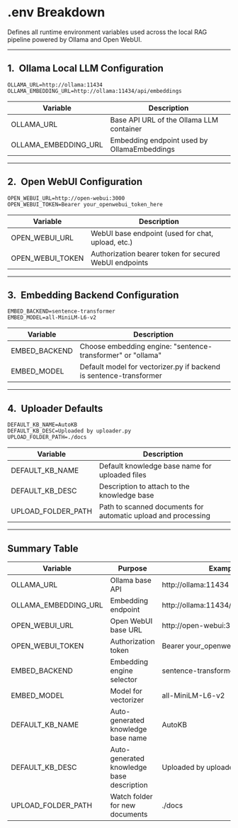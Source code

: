 # **.env Breakdown**

  

Defines all runtime environment variables used across the local RAG pipeline powered by Ollama and Open WebUI.

---

## **1.**  **Ollama Local LLM Configuration**

```
OLLAMA_URL=http://ollama:11434
OLLAMA_EMBEDDING_URL=http://ollama:11434/api/embeddings
```

|**Variable**|**Description**|
|---|---|
|OLLAMA_URL|Base API URL of the Ollama LLM container|
|OLLAMA_EMBEDDING_URL|Embedding endpoint used by OllamaEmbeddings|

---

## **2.**  **Open WebUI Configuration**

```
OPEN_WEBUI_URL=http://open-webui:3000
OPEN_WEBUI_TOKEN=Bearer your_openwebui_token_here
```

|**Variable**|**Description**|
|---|---|
|OPEN_WEBUI_URL|WebUI base endpoint (used for chat, upload, etc.)|
|OPEN_WEBUI_TOKEN|Authorization bearer token for secured WebUI endpoints|

---

## **3.**  **Embedding Backend Configuration**

```
EMBED_BACKEND=sentence-transformer
EMBED_MODEL=all-MiniLM-L6-v2
```

|**Variable**|**Description**|
|---|---|
|EMBED_BACKEND|Choose embedding engine: "sentence-transformer" or "ollama"|
|EMBED_MODEL|Default model for vectorizer.py if backend is sentence-transformer|

---

## **4.**  **Uploader Defaults**

```
DEFAULT_KB_NAME=AutoKB
DEFAULT_KB_DESC=Uploaded by uploader.py
UPLOAD_FOLDER_PATH=./docs
```

|**Variable**|**Description**|
|---|---|
|DEFAULT_KB_NAME|Default knowledge base name for uploaded files|
|DEFAULT_KB_DESC|Description to attach to the knowledge base|
|UPLOAD_FOLDER_PATH|Path to scanned documents for automatic upload and processing|

---

## **Summary Table**

|**Variable**|**Purpose**|**Example**|
|---|---|---|
|OLLAMA_URL|Ollama base API|http://ollama:11434|
|OLLAMA_EMBEDDING_URL|Embedding endpoint|http://ollama:11434/api/embeddings|
|OPEN_WEBUI_URL|Open WebUI base URL|http://open-webui:3000|
|OPEN_WEBUI_TOKEN|Authorization token|Bearer your_openwebui_token_here|
|EMBED_BACKEND|Embedding engine selector|sentence-transformer or ollama|
|EMBED_MODEL|Model for vectorizer|all-MiniLM-L6-v2|
|DEFAULT_KB_NAME|Auto-generated knowledge base name|AutoKB|
|DEFAULT_KB_DESC|Auto-generated knowledge base description|Uploaded by uploader.py|
|UPLOAD_FOLDER_PATH|Watch folder for new documents|./docs|
